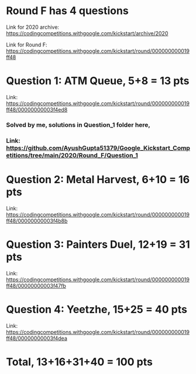 # Round F has 4 questions

Link for 2020 archive: https://codingcompetitions.withgoogle.com/kickstart/archive/2020

Link for Round F: https://codingcompetitions.withgoogle.com/kickstart/round/000000000019ff48

# Question 1: ATM Queue, 5+8 = 13 pts

Link: https://codingcompetitions.withgoogle.com/kickstart/round/000000000019ff48/00000000003f4ed8

### Solved by me, solutions in Question_1 folder here,
### Link: https://github.com/AyushGupta51379/Google_Kickstart_Competitions/tree/main/2020/Round_F/Question_1

# Question 2: Metal Harvest, 6+10 = 16 pts

Link: https://codingcompetitions.withgoogle.com/kickstart/round/000000000019ff48/00000000003f4b8b

# Question 3: Painters Duel, 12+19 = 31 pts

Link: https://codingcompetitions.withgoogle.com/kickstart/round/000000000019ff48/00000000003f47fb

# Question 4: Yeetzhe, 15+25 = 40 pts

Link: https://codingcompetitions.withgoogle.com/kickstart/round/000000000019ff48/00000000003f4dea

# Total, 13+16+31+40 = 100 pts

